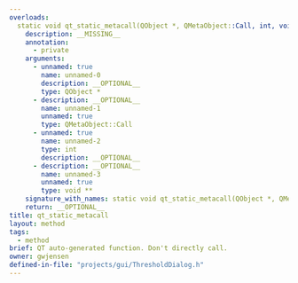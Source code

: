 ```yaml
---
overloads:
  static void qt_static_metacall(QObject *, QMetaObject::Call, int, void **):
    description: __MISSING__
    annotation:
      - private
    arguments:
      - unnamed: true
        name: unnamed-0
        description: __OPTIONAL__
        type: QObject *
      - description: __OPTIONAL__
        name: unnamed-1
        unnamed: true
        type: QMetaObject::Call
      - unnamed: true
        name: unnamed-2
        type: int
        description: __OPTIONAL__
      - description: __OPTIONAL__
        name: unnamed-3
        unnamed: true
        type: void **
    signature_with_names: static void qt_static_metacall(QObject *, QMetaObject::Call, int, void **)
    return: __OPTIONAL__
title: qt_static_metacall
layout: method
tags:
  - method
brief: QT auto-generated function. Don't directly call.
owner: gwjensen
defined-in-file: "projects/gui/ThresholdDialog.h"
---
```

